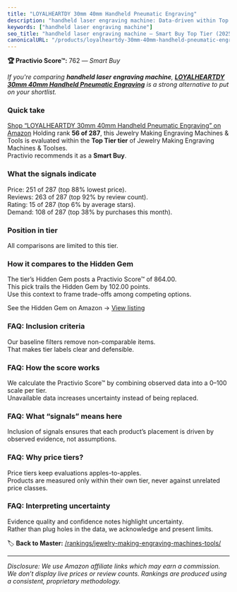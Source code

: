 ```yaml
---
title: "LOYALHEARTDY 30mm 40mm Handheld Pneumatic Engraving"
description: "handheld laser engraving machine: Data-driven within Top Tier ranking using the Practivio Score™. Positioned by quality, value, demand, findability, momentum."
keywords: ["handheld laser engraving machine"]
seo_title: "handheld laser engraving machine — Smart Buy Top Tier (2025)"
canonicalURL: "/products/loyalheartdy-30mm-40mm-handheld-pneumatic-engraving-B0B65J3J96/"
---
```


**🏆 Practivio Score™:** 762 — _Smart Buy_


*If you're comparing **handheld laser engraving machine**, **[LOYALHEARTDY 30mm 40mm Handheld Pneumatic Engraving](https://www.amazon.com/dp/B0B65J3J96?tag=practivio-20)** is a strong alternative to put on your shortlist.*
### Quick take
[Shop “LOYALHEARTDY 30mm 40mm Handheld Pneumatic Engraving” on Amazon](https://www.amazon.com/dp/B0B65J3J96?tag=practivio-20)
Holding rank **56 of 287**, this Jewelry Making Engraving Machines & Tools is evaluated within the **Top Tier tier** of Jewelry Making Engraving Machines & Toolses.  
Practivio recommends it as a **Smart Buy**.

### What the signals indicate
Price: 251 of 287 (top 88% lowest price).  
Reviews: 263 of 287 (top 92% by review count).  
Rating: 15 of 287 (top 6% by average stars).  
Demand: 108 of 287 (top 38% by purchases this month).

### Position in tier
All comparisons are limited to this tier.

### How it compares to the Hidden Gem
The tier’s Hidden Gem posts a Practivio Score™ of 864.00.  
This pick trails the Hidden Gem by 102.00 points.  
Use this context to frame trade-offs among competing options.  

See the Hidden Gem on Amazon → [View listing](https://www.amazon.com/dp/B0DDXQYH36?tag=practivio-20)

### FAQ: Inclusion criteria
Our baseline filters remove non-comparable items.  
That makes tier labels clear and defensible.

### FAQ: How the score works
We calculate the Practivio Score™ by combining observed data into a 0–100 scale per tier.  
Unavailable data increases uncertainty instead of being replaced.

### FAQ: What “signals” means here
Inclusion of signals ensures that each product’s placement is driven by observed evidence, not assumptions.

### FAQ: Why price tiers?
Price tiers keep evaluations apples-to-apples.  
Products are measured only within their own tier, never against unrelated price classes.

### FAQ: Interpreting uncertainty
Evidence quality and confidence notes highlight uncertainty.  
Rather than plug holes in the data, we acknowledge and present limits.


🏷️ **Back to Master:** [/rankings/jewelry-making-engraving-machines-tools/](/rankings/jewelry-making-engraving-machines-tools/)

---
_Disclosure: We use Amazon affiliate links which may earn a commission. We don’t display live prices or review counts. Rankings are produced using a consistent, proprietary methodology._
